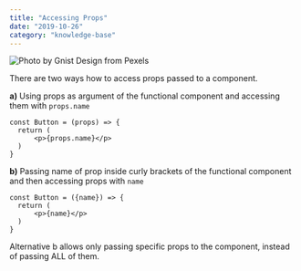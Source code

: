 ```yaml
---
title: "Accessing Props"
date: "2019-10-26"
category: "knowledge-base"
---
```


![](https://i.imgur.com/fEZTMxH.jpg "Photo by Gnist Design from Pexels")

There are two ways how to access props passed to a component.

**a)** Using props as argument of the functional component and accessing them with <code>props.name</code>

```
const Button = (props) => {
  return (
      <p>{props.name}</p>
  )
}
```

**b)** Passing name of prop inside curly brackets of the functional component and then accessing props with <code>name</code>
```
const Button = ({name}) => {
  return (
      <p>{name}</p>
  )
}
```
Alternative b allows only passing specific props to the component, instead of passing ALL of them.




